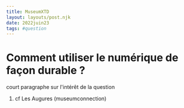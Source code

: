 ```yaml
---
title: MuseumXTD
layout: layouts/post.njk
date: 2022juin23
tags: #question
---
```


# Comment utiliser le numérique de façon durable ?
court paragraphe sur l'intérêt de la question


1. cf Les Augures (museumconnection)
